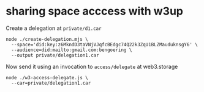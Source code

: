 # sharing space acccess with w3up


Create a delegation at `private/d1.car`
```
node ./create-delegation.mjs \
  --space='did:key:z6MkndD3taVNjVJqfcBEdgc74Q22k3ZqU1BLZMauduknsgY6' \
  --audience=did:mailto:gmail.com:bengoering \
  --output private/delegation1.car
```

Now send it using an invocation to `access/delegate` at web3.storage
```
node ./w3-access-delegate.js \
  --car=private/delegation1.car
```
